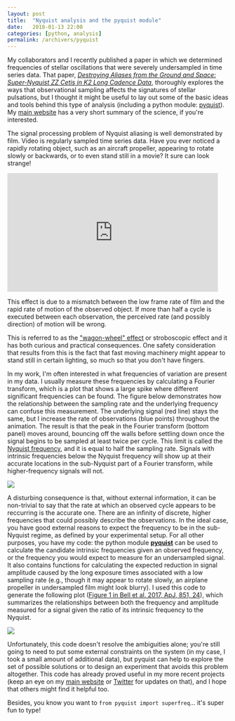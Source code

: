 ```yaml
---
layout: post
title:  "Nyquist analysis and the pyquist module"
date:   2018-01-13 22:00
categories: [python, analysis]
permalink: /archivers/pyquist
---
```


My collaborators and I recently published a paper in which we determined frequencies of stellar oscillations that were severely undersampled in time series data. That paper, [*Destroying Aliases from the Ground and Space: Super-Nyquist ZZ Cetis in K2 Long Cadence Data*](http://adsabs.harvard.edu/abs/2017ApJ...851...24B), thoroughly explores the ways that observational sampling affects the signatures of stellar pulsations, but I thought it might be useful to lay out some of the basic ideas and tools behind this type of analysis (including a python module: [pyquist](https://github.com/keatonb/pyquist)). My [main website](http://www2.mps.mpg.de/homes/bell/research.html) has a very short summary of the science, if you're interested.

The signal processing problem of Nyquist aliasing is well demonstrated by film.  Video is regularly sampled time series data.  Have you ever noticed a rapidly rotating object, such as an aircraft propeller, appearing to rotate slowly or backwards, or to even stand still in a movie?  It sure can look strange!

<iframe src="https://giphy.com/embed/94lybh8udBpSw" width="480" height="270" frameBorder="0" class="giphy-embed" allowFullScreen></iframe>

This effect is due to a mismatch between the low frame rate of film and the rapid rate of motion of the observed object. If more than half a cycle is executed between each observation, the perceived rate (and possibly direction) of motion will be wrong.

This is referred to as the ["wagon-wheel" effect](https://en.wikipedia.org/wiki/Wagon-wheel_effect) or stroboscopic effect and it has both curious and practical consequences.  One safety consideration that results from this is the fact that fast moving machinery might appear to stand still in certain lighting, so much so that you don't have fingers.

In my work, I'm often interested in what frequencies of variation are present in my data.  I usually measure these frequencies by calculating a Fourier transform, which is a plot that shows a large spike where different significant frequencies can be found.  The figure below demonstrates how the relationship between the sampling rate and the underlying frequency can confuse this measurement.  The underlying signal (red line) stays the same, but I increase the rate of observations (blue points) throughout the animation. The result is that the peak in the Fourier transform (bottom panel) moves around, bouncing off the walls before settling down once the signal begins to be sampled at least twice per cycle.  This limit is called the [Nyquist frequency](https://en.wikipedia.org/wiki/Nyquist_frequency), and it is equal to half the sampling rate.  Signals with intrinsic frequencies below the Nyquist frequency will show up at their accurate locations in the sub-Nyquist part of a Fourier transform, while higher-frequency signals will not.

<img src="http://keatonb.github.io/img/Nyq.gif" />

A disturbing consequence is that, without external information, it can be non-trivial to say that the rate at which an observed cycle appears to be reccurring is the accurate one.  There are an infinity of discrete, higher frequencies that could possibly describe the observations.  In the ideal case, you have good external reasons to expect the frequency to be in the sub-Nyquist regime, as defined by your experimental setup.  For all other purposes, you have my code: the python module [**pyquist**](https://github.com/keatonb/pyquist) can be used to calculate the candidate intrinsic frequencies given an observed frequency, or the frequency you would expect to measure for an undersampled signal.  It also contains functions for calculating the expected reduction in signal amplitude caused by the long exposure times associated with a low sampling rate (e.g., though it may appear to rotate slowly, an airplane propeller in undersampled film might look blurry).  I used this code to generate the following plot ([Figure 1 in Bell et al. 2017, ApJ, 851, 24](http://adsabs.harvard.edu/abs/2017ApJ...851...24B)), which summarizes the relationships between both the frequency and amplitude measured for a signal given the ratio of its intrinsic frequency to the Nyquist.

<img src="http://keatonb.github.io/img/pyquist_demo.png" />

Unfortunately, this code doesn't resolve the ambiguities alone; you're still going to need to put some external constraints on the system (in my case, I took a small amount of additional data), but pyquist can help to explore the set of possible solutions or to design an experiment that avoids this problem altogether.   This code has already proved useful in my more recent projects (keep an eye on my [main website](http://www2.mps.mpg.de/homes/bell/research.html) or [Twitter](https://twitter.com/astrokeat) for updates on that), and I hope that others might find it helpful too.

Besides, you know you want to `from pyquist import superfreq`... it's super fun to type!
